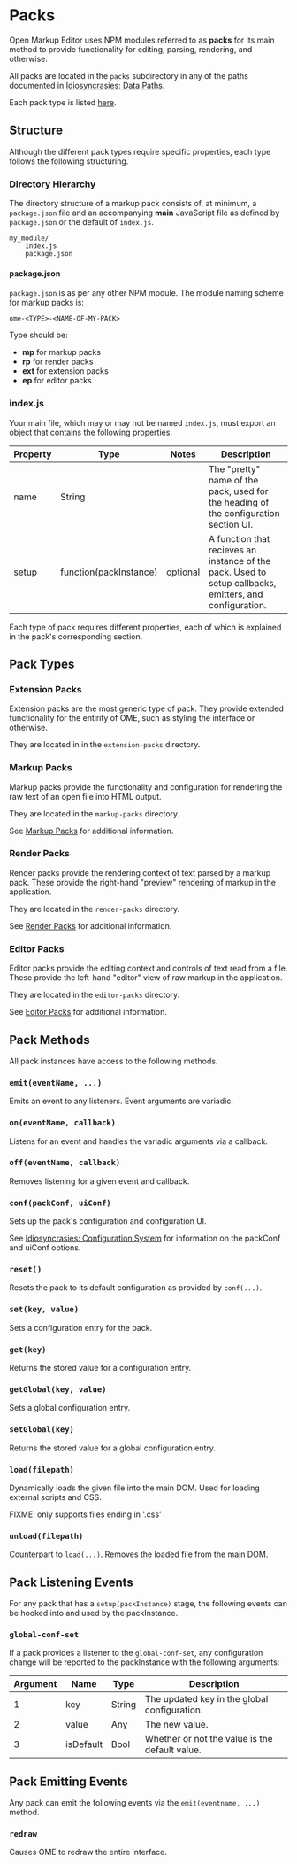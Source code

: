 # Packs
Open Markup Editor uses NPM modules referred to as **packs** for its main method to provide functionality for editing, parsing, rendering, and otherwise.

All packs are located in the `packs` subdirectory in any of the paths documented in [Idiosyncrasies: Data Paths](idiosyncrasies.md#data-paths).

Each pack type is listed [here](#pack-types).

## Structure
Although the different pack types require specific properties, each type follows the following structuring.

### Directory Hierarchy
The directory structure of a markup pack consists of, at minimum, a `package.json` file and an accompanying **main** JavaScript file as defined by `package.json` or the default of `index.js`.

```
my_module/
    index.js
    package.json
```

#### package.json
`package.json` is as per any other NPM module. The module naming scheme for markup packs is:

    ome-<TYPE>-<NAME-OF-MY-PACK>

Type should be:
  * **mp** for markup packs
  * **rp** for render packs
  * **ext** for extension packs
  * **ep** for editor packs

### index.js
Your main file, which may or may not be named `index.js`, must export an object that contains the following properties.

| Property  | Type   | Notes | Description
|-|-|-|-
| name      | String |  | The "pretty" name of the pack, used for the heading of the configuration section UI.
| setup     | function(packInstance) | optional | A function that recieves an instance of the pack. Used to setup callbacks, emitters, and configuration.

Each type of pack requires different properties, each of which is explained in the pack's corresponding section.

## Pack Types
### Extension Packs
Extension packs are the most generic type of pack. They provide extended functionality for the entirity of OME, such as styling the interface or otherwise.

They are located in in the `extension-packs` directory.

### Markup Packs
Markup packs provide the functionality and configuration for rendering the raw text of an open file into HTML output.

They are located in the `markup-packs` directory.

See [Markup Packs](markup-packs.md) for additional information.

### Render Packs
Render packs provide the rendering context of text parsed by a markup pack. These provide the right-hand "preview" rendering of markup in the application.

They are located in the `render-packs` directory.

See [Render Packs](render-packs.md) for additional information.

### Editor Packs
Editor packs provide the editing context and controls of text read from a file. These provide the left-hand "editor" view of raw markup in the application.

They are located in the `editor-packs` directory.

See [Editor Packs](editor-packs.md) for additional information.

## Pack Methods
All pack instances have access to the following methods.

### `emit(eventName, ...)`
Emits an event to any listeners. Event arguments are variadic.

### `on(eventName, callback)`
Listens for an event and handles the variadic arguments via a callback.

### `off(eventName, callback)`
Removes listening for a given event and callback.

### `conf(packConf, uiConf)`
Sets up the pack's configuration and configuration UI.

See [Idiosyncrasies: Configuration System](idiosyncrasies#configuration-system) for information on the packConf and uiConf options.
 
### `reset()`
Resets the pack to its default configuration as provided by `conf(...)`.

### `set(key, value)`
Sets a configuration entry for the pack.

### `get(key)`
Returns the stored value for a configuration entry.

### `getGlobal(key, value)`
Sets a global configuration entry.

### `setGlobal(key)`
Returns the stored value for a global configuration entry.

### `load(filepath)`
Dynamically loads the given file into the main DOM. Used for loading external scripts and CSS.

FIXME: only supports files ending in '.css'

### `unload(filepath)`
Counterpart to `load(...)`. Removes the loaded file from the main DOM.


## Pack Listening Events
For any pack that has a `setup(packInstance)` stage, the following events can be hooked into and used by the packInstance.

### `global-conf-set`
If a pack provides a listener to the `global-conf-set`, any configuration change will be reported to the packInstance with the following arguments:

| Argument  | Name      | Type   | Description 
|-----------|-----------|--------|-------------
| 1         | key       | String | The updated key in the global configuration.
| 2         | value     | Any    | The new value.
| 3         | isDefault | Bool   | Whether or not the value is the default value.

## Pack Emitting Events
Any pack can emit the following events via the `emit(eventname, ...)` method.

### `redraw`
Causes OME to redraw the entire interface.
